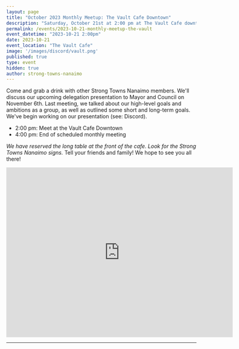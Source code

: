 ```yaml
---
layout: page
title: "October 2023 Monthly Meetup: The Vault Cafe Downtown"
description: "Saturday, October 21st at 2:00 pm at The Vault Cafe downtown. We'll be talking about our delegation presentation to council." 
permalink: /events/2023-10-21-monthly-meetup-the-vault
event_datetime: "2023-10-21 2:00pm"
date: 2023-10-21
event_location: "The Vault Cafe"
image: '/images/discord/vault.png'
published: true
type: event
hidden: true
author: strong-towns-nanaimo
---
```


Come and grab a drink with other Strong Towns Nanaimo members. We'll discuss our upcoming delegation presentation to Mayor and Council on November 6th. Last meeting, we talked about our high-level goals and ambitions as a group, as well as outlined some short and long-term goals. We've begin working on our presentation (see: Discord).

- 2:00 pm: Meet at the Vault Cafe Downtown
- 4:00 pm: End of scheduled monthly meeting

_We have reserved the long table at the front of the cafe. Look for the Strong Towns Nanaimo signs._ Tell your friends and family! We hope to see you all there!

<iframe src="https://www.google.com/maps/embed?pb=!1m18!1m12!1m3!1d2608.944178333774!2d-123.93926122251901!3d49.16366777917337!2m3!1f0!2f0!3f0!3m2!1i1024!2i768!4f13.1!3m3!1m2!1s0x5488a3fd56987f37%3A0x86d3e6a2106dc145!2sThe%20Vault%20Cafe!5e0!3m2!1sen!2sca!4v1697338685818!5m2!1sen!2sca" width="600" height="450" style="border:0;" allowfullscreen="" loading="lazy" referrerpolicy="no-referrer-when-downgrade"></iframe>

***